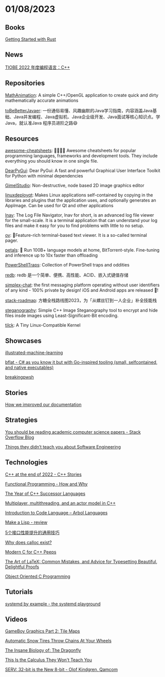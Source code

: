 # 01/08/2023

## Books
[Getting Started with Rust](https://kennykerr.ca/rust-getting-started/index.html)

## News
[TIOBE 2022 年度编程语言：C++](https://www.oschina.net/news/223917/tiobe-index-202301)

## Repositories
[MathAnimation](https://github.com/ambrosiogabe/MathAnimation): A simple C++/OpenGL application to create quick and dirty mathematically accurate animations

[toBeBetterJavaer](https://github.com/itwanger/toBeBetterJavaer): 一份通俗易懂、风趣幽默的Java学习指南，内容涵盖Java基础、Java并发编程、Java虚拟机、Java企业级开发、Java面试等核心知识点。学Java，就认准Java 程序员进阶之路😄

## Resources
[awesome-cheatsheets](https://github.com/LeCoupa/awesome-cheatsheets): 👩‍💻👨‍💻 Awesome cheatsheets for popular programming languages, frameworks and development tools. They include everything you should know in one single file.

[DearPyGui](https://github.com/hoffstadt/DearPyGui): Dear PyGui: A fast and powerful Graphical User Interface Toolkit for Python with minimal dependencies

[GimelStudio](https://github.com/GimelStudio/GimelStudio): Non-destructive, node based 2D image graphics editor

[linuxdeployqt](https://github.com/probonopd/linuxdeployqt): Makes Linux applications self-contained by copying in the libraries and plugins that the application uses, and optionally generates an AppImage. Can be used for Qt and other applications

[lnav](https://github.com/tstack/lnav): The Log File Navigator, lnav for short, is an advanced log file viewer for the small-scale. It is a terminal application that can understand your log files and make it easy for you to find problems with little to no setup.

[ov](https://github.com/noborus/ov): 🎑Feature-rich terminal-based text viewer. It is a so-called terminal pager.

[petals](https://github.com/bigscience-workshop/petals): 🌸 Run 100B+ language models at home, BitTorrent-style. Fine-tuning and inference up to 10x faster than offloading

[PowerShellTraps](https://github.com/nightroman/PowerShellTraps): Collection of PowerShell traps and oddities

[redb](https://gitee.com/mirrors/redb): redb 是一个简单、便携、高性能、ACID、嵌入式键值存储

[simplex-chat](https://github.com/simplex-chat/simplex-chat): the first messaging platform operating without user identifiers of any kind - 100% private by design! iOS and Android apps are released 📱!

[stack-roadmap](https://github.com/easychen/stack-roadmap): 方糖全栈路线图2023，为「从螺丝钉到一人企业」补全技能栈

[steganography](https://github.com/7thSamurai/steganography): Simple C++ Image Steganography tool to encrypt and hide files insde images using Least-Significant-Bit encoding.

[tilck](https://github.com/vvaltchev/tilck): A Tiny Linux-Compatible Kernel

## Showcases
[illustrated-machine-learning](https://illustrated-machine-learning.github.io/)

[bflat - C# as you know it but with Go-inspired tooling (small, selfcontained, and native executables)](https://flattened.net/)

[breakingpwsh](https://www.breakingpwsh.com/home)

## Stories
[How we improved our documentation](https://medusajs.com/blog/how-we-improved-our-documentation)

## Strategies
[You should be reading academic computer science papers - Stack Overflow Blog](https://stackoverflow.blog/2022/12/30/you-should-be-reading-academic-computer-science-papers/)

[Things they didn’t teach you about Software Engineering](https://vadimkravcenko.com/shorts/things-they-didnt-teach-you/)

## Technologies
[C++ at the end of 2022 - C++ Stories](https://www.cppstories.com/2022/cpp-status-2022/)

[Functional Programming - How and Why](https://onsclom.bearblog.dev/functional-programming-how-and-why/)

[The Year of C++ Successor Languages](https://accu.org/journals/overload/30/172/teodorescu/)

[Multiplayer, multithreading, and an actor model in C++](https://david-delassus.medium.com/multiplayer-multithreading-and-an-actor-model-in-c-cda2e950d1d8)

[Introduction to Code Language – Arbol Languages](https://arbollanguages.com/introductions-to-languages/introduction-to-code-language/)

[Make a Lisp - review](https://stereobooster.com/posts/make-a-lisp-review/)

[5个接口性能提升的通用技巧](https://juejin.cn/post/7183929841257807928)

[Why does calloc exist?](https://vorpus.org/blog/why-does-calloc-exist/)

[Modern C for C++ Peeps](https://floooh.github.io/2019/09/27/modern-c-for-cpp-peeps.html)

[The Art of LaTeX: Common Mistakes, and Advice for Typesetting Beautiful, Delightful Proofs](https://fanpu.io/blog/2023/latex-tips/)

[Object Oriented C Programming](http://staff.washington.edu/gmobus/Academics/TCES202/Moodle/OO-ProgrammingInC.html)

## Tutorials
[systemd by example - the systemd playground](https://systemd-by-example.com/)

## Videos
[GameBoy Graphics Part 2: Tile Maps](https://www.youtube.com/watch?v=_h5TXh20_fQ)

[Automatic Snow Tires Throw Chains At Your Wheels](https://www.youtube.com/watch?v=x2IQNsLuikw)

[The Insane Biology of: The Dragonfly](https://www.youtube.com/watch?v=iJi61NAIsjs)

[This Is the Calculus They Won't Teach You](https://www.youtube.com/watch?v=5M2RWtD4EzI)

[SERV: 32-bit is the New 8-bit - Olof Kindgren, Qamcom](https://www.youtube.com/watch?v=GSHasXHvZaQ)
